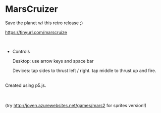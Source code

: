 # MarsCruizer

Save the planet w/ this retro release ;)

https://tinyurl.com/marscruize

<br/>

- Controls

  Desktop: use arrow keys and space bar

  Devices: tap sides to thrust left / right.  tap middle to thrust up and fire.

<br/>
Created using p5.js.
<br/>
<br/>
<br/>

(try http://joven.azurewebsites.net/games/mars2 for sprites version!)

